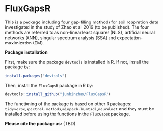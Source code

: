 
<!-- README.md is generated from README.Rmd. Please edit that file -->

# FluxGapsR

<!-- badges: start -->

<!-- badges: end -->

This is a package including four gap-filling methods for soil
respiration data investigated in the study of Zhao et al. 2019 (to be
published). The four methods are referred to as non-linear least squares
(NLS), artificial neural networks (ANN), singular spectrum analysis
(SSA) and expectation-maximization (EM).

**Package installation**

First, make sure the package `devtools` is installed in R. If not,
install the package by:

``` r
install.packages("devtools")
```

Then, install the `FluxGapsR` package in R by:

``` r
devtools::install_github("junbinzhao/FluxGapsR")
```

The functioning of the package is based on other R packages:
`tidyverse`,`spectral.methods`,`minpack.lm`,`mtsdi`,`neuralnet` and they
must be installed before using the functions in the `FluxGapsR` package.

**Please cite the package as:** (TBD)
